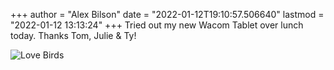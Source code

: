 +++
author = "Alex Bilson"
date = "2022-01-12T19:10:57.506640"
lastmod = "2022-01-12 13:13:24"
+++
Tried out my new Wacom Tablet over lunch today. Thanks Tom, Julie & Ty!

![Love Birds](https://bn02pap001files.storage.live.com/y4mN702v2DNgrn7_I3e1yrOG6rQ5OkPTK4K5vpuG8AoEmR8xHtDZz_0q0ImkJQJ0N_eww9qcoPHH416RgGJOx6Twt7S5MxE6vgoWEU8RuDhZay8kzOwXsEGHeLaIICUbWqLyA7kOHDLKba76jMj2ILar2eYY1htXRoWH2tjXRb9k7CyVgo3tesGGVN3JwrNOA65?width=1920&height=1200&cropmode=none)
